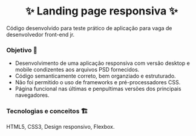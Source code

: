 <h1 align="center">✨ Landing page responsiva ✨</h1>

Código desenvolvido para teste prático de aplicação para vaga de desenvolvedor front-end jr.

### Objetivo 🔎
- Desenvolvimento de uma aplicação responsiva com versão desktop e mobile condizentes aos arquivos PSD fornecidos.
- Código semanticamente correto, bem organziado e estruturado.
- Não foi permitido o uso de frameworks e pré-processadores CSS.
- Página funcional nas últimas e penpultimas versões dos principais navegadores.

### Tecnologias e conceitos 🏗
HTML5, CSS3, Design responsivo, Flexbox.